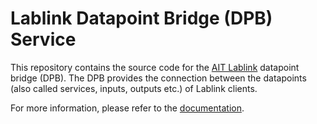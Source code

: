 # Lablink Datapoint Bridge (DPB) Service

This repository contains the source code for the [AIT Lablink](https://ait-lablink.readthedocs.io/) datapoint bridge (DPB).
The DPB provides the connection between the datapoints (also called services, inputs, outputs etc.) of Lablink clients.

For more information, please refer to the [documentation](https://ait-lablink.readthedocs.io/projects/ait-lablink-datapoint-bridge).
